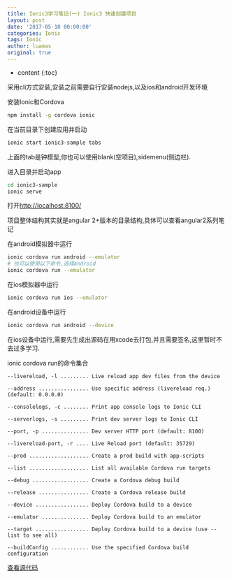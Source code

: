 ```yaml
---
title: Ionic3学习笔记(一) Ionic3 快速创建项目
layout: post
date: '2017-05-10 00:00:00'
categories: Ionic
tags: Ionic
author: luamas
original: true
---
```


* content
{:toc}


采用cli方式安装,安装之前需要自行安装nodejs,以及ios和android开发环境

安装Ionic和Cordova
```bash
npm install -g cordova ionic
```




在当前目录下创建应用并启动
```bash
ionic start ionic3-sample tabs
```

上面的tab是钟模型,你也可以使用blank(空项目),sidemenu(侧边栏).



进入目录并启动app
```bash
cd ionic3-sample
ionic serve
```

打开<http://localhost:8100/>


项目整体结构其实就是angular 2+版本的目录结构,具体可以查看angular2系列笔记

在android模拟器中运行
```bash
ionic cordova run android --emulator
# 也可以使用以下命令,选择android
ionic cordova run --emulator
```

在ios模拟器中运行
```bash
ionic cordova run ios --emulator
```

在android设备中运行
```bash
ionic cordova run android --device
```

在ios设备中运行,需要先生成出源码在用xcode去打包,并且需要签名,这里暂时不去过多学习.


ionic cordova run的命令集合


    --livereload, -l ......... Live reload app dev files from the device

    --address ................ Use specific address (livereload req.) (default: 0.0.0.0)

    --consolelogs, -c ........ Print app console logs to Ionic CLI

    --serverlogs, -s ......... Print dev server logs to Ionic CLI

    --port, -p ............... Dev server HTTP port (default: 8100)

    --livereload-port, -r .... Live Reload port (default: 35729)

    --prod ................... Create a prod build with app-scripts

    --list ................... List all available Cordova run targets

    --debug .................. Create a Cordova debug build

    --release ................ Create a Cordova release build

    --device ................. Deploy Cordova build to a device

    --emulator ............... Deploy Cordova build to an emulator

    --target ................. Deploy Cordova build to a device (use --list to see all)

    --buildConfig ............ Use the specified Cordova build configuration


[查看源代码](https://github.com/luamas/ionic3-sample/tree/l1)


